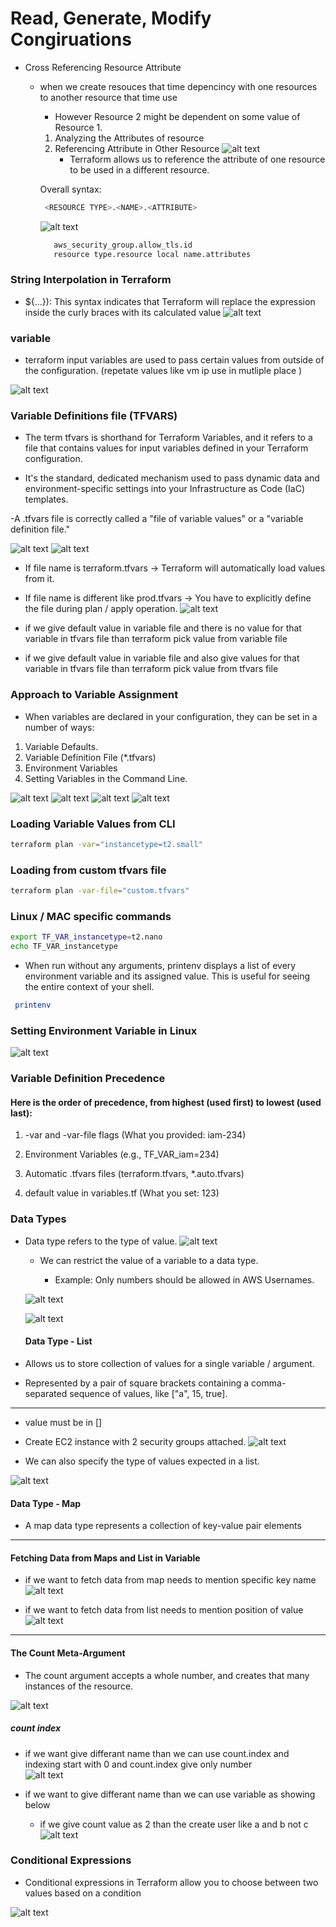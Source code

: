# Read, Generate, Modify Congiruations

- Cross Referencing Resource Attribute
  - when we create resouces that time depencincy with one resources to another resource that time use 
     - However Resource 2 might be dependent on some value of Resource 1.
     1. Analyzing the Attributes of resource
     2. Referencing Attribute in Other Resource
       ![alt text](image.png)
        - Terraform allows us to reference the attribute of one resource to be used in a different resource.
     
      Overall syntax:
     ```bash 
      <RESOURCE TYPE>.<NAME>.<ATTRIBUTE>
      ```
       ![alt text](image-1.png)

       ```bash
          aws_security_group.allow_tls.id
          resource type.resource local name.attributes 
       ```


 ### String Interpolation in Terraform

   - ${...}): This syntax indicates that Terraform will replace the expression inside the 
curly braces with its calculated value
     ![alt text](image-2.png)
      


### variable

- terraform input variables are used to pass certain values from outside of the configuration.
(repetate values like vm ip use in mutliple place )

![alt text](image-3.png)


### Variable Definitions file (TFVARS)

- The term tfvars is shorthand for Terraform Variables, and it refers to a file that contains values for input variables defined in your Terraform configuration.

- It's the standard, dedicated mechanism used to pass dynamic data and environment-specific settings into your Infrastructure as Code (IaC) templates.

-A .tfvars file is correctly called a "file of variable values" or a "variable definition file."

![alt text](image-4.png)
![alt text](image-5.png)

- If file name is terraform.tfvars → Terraform will automatically load values from it.
- If file name is different like prod.tfvars → You have to explicitly define the file 
during plan / apply operation.
![alt text](image-6.png)


- if we give default value in variable file and there is no value for that variable in tfvars file than terraform pick value from variable file 



- if we give default value in variable file and also give values for that variable in tfvars file than terraform pick value from tfvars  file 



###  Approach to Variable Assignment

- When variables are declared in your configuration, they can be set in a number 
of ways:
1. Variable Defaults.
2. Variable Definition File (*.tfvars)
3. Environment Variables
4. Setting Variables in the Command Line.

![alt text](image-7.png)
![alt text](image-8.png)
![alt text](image-9.png)
![alt text](image-10.png)


### Loading Variable Values from CLI
```bash
terraform plan -var="instancetype=t2.small"
```
### Loading from custom tfvars file
```bash
terraform plan -var-file="custom.tfvars"
```
### Linux / MAC specific commands
```bash
export TF_VAR_instancetype=t2.nano
echo TF_VAR_instancetype
```

- When run without any arguments, printenv displays a list of every environment variable and its assigned value. This is useful for seeing the entire context of your shell.

```bash
 printenv
```

### Setting Environment Variable in Linux
![alt text](image-11.png)

###  Variable Definition Precedence
#### Here is the order of precedence, from highest (used first) to lowest (used last):
1. -var and -var-file flags (What you provided: iam-234)

2. Environment Variables (e.g., TF_VAR_iam=234)

3. Automatic .tfvars files (terraform.tfvars, *.auto.tfvars)

4. default value in variables.tf (What you set: 123)

### Data Types

- Data type refers to the type of value.
  ![alt text](image-12.png)

  - We can restrict the value of a variable to a data type.
        
      - Example: Only numbers should be allowed in AWS Usernames.


  ![alt text](image-13.png)

  ![alt text](image-14.png)


  #### Data Type - List

- Allows us to store collection of values for a single variable / argument.
- Represented by a pair of square brackets containing a comma-separated sequence of values, like ["a", 15, true].

****
  - value must be in []

- Create EC2 instance with 2 security groups attached.
![alt text](image-15.png)
- We can also specify the type of values expected in a list.

![alt text](image-16.png)


#### Data Type - Map
- A map data type represents a collection of key-value pair elements

***
#### Fetching Data from Maps and List in Variable

- if we want to fetch data from map needs to mention specific key name 
  ![alt text](image-18.png)
  
- if we want to fetch data from list needs to mention position of value 
![alt text](image-19.png)
***

#### The Count Meta-Argument

- The count argument accepts a whole number, and creates that many instances 
of the resource.

![alt text](image-20.png)
 
   ##### count index

   - if we want give differant name than we can use count.index and indexing start with 0 and count.index give only number  
  ![alt text](image-21.png)

  - if we want to give differant name than we can use variable as showing below

       - if we give count value as 2 than the create user like a and b not c
   ![alt text](image-22.png)

### Conditional Expressions

- Conditional expressions in Terraform allow you to choose between two values 
based on a condition

 ![alt text](image-23.png)
